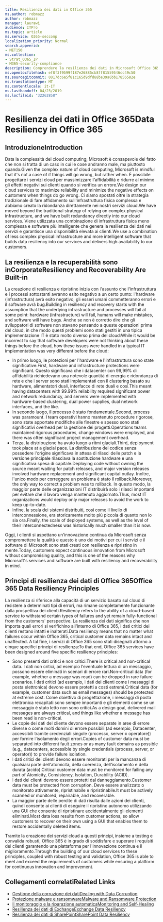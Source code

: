 ```yaml
---
title: Resilienza dei dati in Office 365
ms.author: robmazz
author: robmazz
manager: laurawi
audience: ITPro
ms.topic: article
ms.service: O365-seccomp
localization_priority: Normal
search.appverid:
- MET150
ms.collection:
- Strat_O365_IP
- M365-security-compliance
description: Comprendere la resilienza dei dati in Microsoft Office 365.
ms.openlocfilehash: ef8f3f9599f187e26885cb8ff81559546cc49c50
ms.sourcegitcommit: 0017dc6a5f81c165d9dfd88be39a6bb17856582e
ms.translationtype: MT
ms.contentlocale: it-IT
ms.lasthandoff: 04/23/2019
ms.locfileid: "32262858"
---
```

# <a name="data-resiliency-in-office-365"></a><span data-ttu-id="ad034-103">Resilienza dei dati in Office 365</span><span class="sxs-lookup"><span data-stu-id="ad034-103">Data Resiliency in Office 365</span></span>

## <a name="introduction"></a><span data-ttu-id="ad034-104">Introduzione</span><span class="sxs-lookup"><span data-stu-id="ad034-104">Introduction</span></span>
<span data-ttu-id="ad034-105">Data la complessità del cloud computing, Microsoft è consapevole del fatto che non si tratta di un caso in cui le cose andranno male, ma piuttosto quando.</span><span class="sxs-lookup"><span data-stu-id="ad034-105">Given the complex nature of cloud computing, Microsoft is mindful that it's not a case of if things will go wrong, but rather when.</span></span> <span data-ttu-id="ad034-106">È possibile progettare i servizi cloud per massimizzare l'affidabilità e ridurre al minimo gli effetti negativi sui clienti quando si verifica un errore.</span><span class="sxs-lookup"><span data-stu-id="ad034-106">We design our cloud services to maximize reliability and minimize the negative effects on customers when things do go wrong.</span></span> <span data-ttu-id="ad034-107">Ci siamo spostati oltre la strategia tradizionale di fare affidamento sull'infrastruttura fisica complessa e abbiamo creato la ridondanza direttamente nei nostri servizi cloud.</span><span class="sxs-lookup"><span data-stu-id="ad034-107">We have moved beyond the traditional strategy of relying on complex physical infrastructure, and we have built redundancy directly into our cloud services.</span></span> <span data-ttu-id="ad034-108">Viene utilizzata una combinazione di infrastruttura fisica meno complessa e software più intelligente che genera la resilienza dei dati nei servizi e garantisce una disponibilità elevata ai clienti.</span><span class="sxs-lookup"><span data-stu-id="ad034-108">We use a combination of less complex physical infrastructure and more intelligent software that builds data resiliency into our services and delivers high availability to our customers.</span></span> 

## <a name="resiliency-and-recoverability-are-built-in"></a><span data-ttu-id="ad034-109">La resilienza e la recuperabilità sono inCorporate</span><span class="sxs-lookup"><span data-stu-id="ad034-109">Resiliency and Recoverability Are Built-in</span></span> 
<span data-ttu-id="ad034-110">La creazione di resilienza e ripristino inizia con l'assunto che l'infrastruttura e i processi sottostanti avranno esito negativo a un certo punto: l'hardware (infrastruttura) avrà esito negativo, gli esseri umani commetteranno errori e il software avrà bug.</span><span class="sxs-lookup"><span data-stu-id="ad034-110">Building in resiliency and recovery starts with the assumption that the underlying infrastructure and processes will fail at some point: hardware (infrastructure) will fail, humans will make mistakes, and software will have bugs.</span></span> <span data-ttu-id="ad034-111">Anche se non è corretto dire che gli sviluppatori di software non stavano pensando a queste operazioni prima del cloud, in che modo questi problemi sono stati gestiti in una tipica implementazione IT è stato molto diverso prima del cloud:</span><span class="sxs-lookup"><span data-stu-id="ad034-111">While it would be incorrect to say that software developers were not thinking about these things before the cloud, how these issues were handled in a typical IT implementation was very different before the cloud:</span></span> 
- <span data-ttu-id="ad034-112">In primo luogo, le protezioni per l'hardware e l'infrastruttura sono state significative.</span><span class="sxs-lookup"><span data-stu-id="ad034-112">First, hardware and infrastructure protections were significant.</span></span> <span data-ttu-id="ad034-113">Questo significava che i datacenter con 99,99% di affidabilità richiedevano una notevole quantità di energia e ridondanza di rete e che i server sono stati implementati con il clustering basato su hardware, alimentatori duali, interfacce di rete duali e così.</span><span class="sxs-lookup"><span data-stu-id="ad034-113">This meant having datacenters with 99.99% reliability required significant power and network redundancy, and servers were implemented with hardware-based clustering, dual power supplies, dual network interfaces, and the like.</span></span> 
- <span data-ttu-id="ad034-114">In secondo luogo, il processo è stato fondamentale.</span><span class="sxs-lookup"><span data-stu-id="ad034-114">Second, process was paramount.</span></span> <span data-ttu-id="ad034-115">I team operativi hanno mantenuto procedure rigorose, sono state apportate modifiche alle finestre e spesso sono stati significativi overhead per la gestione dei progetti.</span><span class="sxs-lookup"><span data-stu-id="ad034-115">Operations teams maintained rigorous procedures, change windows were employed, and there was often significant project management overhead.</span></span> 
- <span data-ttu-id="ad034-116">Terza, la distribuzione ha avuto luogo a ritmi glaciali.</span><span class="sxs-lookup"><span data-stu-id="ad034-116">Third, deployment took place at a glacial pace.</span></span> <span data-ttu-id="ad034-117">La distribuzione del codice senza possedere l'origine significava in attesa di rilasci delle patch e la versione principale rilasciava la sostituzione hardware e una significativa spesa di capitale.</span><span class="sxs-lookup"><span data-stu-id="ad034-117">Deploying code without owning the source meant waiting for patch releases, and major version releases involved hardware replacement and significant capital outlay.</span></span> <span data-ttu-id="ad034-118">Inoltre, l'unico modo per correggere un problema è stato il rollback.</span><span class="sxs-lookup"><span data-stu-id="ad034-118">Moreover, the only way to correct a problem was to rollback.</span></span> <span data-ttu-id="ad034-119">In questo modo, la maggior parte delle organizzazioni IT distribuirà solo i rilasci importanti per evitare che il lavoro venga mantenuto aggiornato.</span><span class="sxs-lookup"><span data-stu-id="ad034-119">Thus, most IT organizations would deploy only major releases to avoid the work to keep up-to-date.</span></span> 
- <span data-ttu-id="ad034-120">Infine, la scala dei sistemi distribuiti, così come il livello di interconnessione, era storicamente molto più piccola di quanto non lo sia ora.</span><span class="sxs-lookup"><span data-stu-id="ad034-120">Finally, the scale of deployed systems, as well as the level of their interconnectedness was historically much smaller than it is now.</span></span> 

<span data-ttu-id="ad034-121">Oggi, i clienti si aspettano un'innovazione continua da Microsoft senza compromettere la qualità e questo è uno dei motivi per cui i servizi e il software di Microsoft sono stati creati con resilienza e ripristino in mente.</span><span class="sxs-lookup"><span data-stu-id="ad034-121">Today, customers expect continuous innovation from Microsoft without compromising quality, and this is one of the reasons why Microsoft's services and software are built with resiliency and recoverability in mind.</span></span> 

## <a name="office-365-data-resiliency-principles"></a><span data-ttu-id="ad034-122">Principi di resilienza dei dati di Office 365</span><span class="sxs-lookup"><span data-stu-id="ad034-122">Office 365 Data Resiliency Principles</span></span> 
<span data-ttu-id="ad034-123">La resilienza si riferisce alla capacità di un servizio basato sul cloud di resistere a determinati tipi di errori, ma rimane completamente funzionante dalla prospettiva dei clienti.</span><span class="sxs-lookup"><span data-stu-id="ad034-123">Resiliency refers to the ability of a cloud-based service to withstand certain types of failures and yet remain fully-functional from the customers' perspective.</span></span> <span data-ttu-id="ad034-124">La resilienza dei dati significa che non importa quali errori si verifichino all'interno di Office 365, i dati critici dei clienti restano intatti e inalterati.</span><span class="sxs-lookup"><span data-stu-id="ad034-124">Data resiliency means that no matter what failures occur within Office 365, critical customer data remains intact and unaffected.</span></span> <span data-ttu-id="ad034-125">A tal fine, i servizi di Office 365 sono stati disegnati attorno a cinque specifici principi di resilienza:</span><span class="sxs-lookup"><span data-stu-id="ad034-125">To that end, Office 365 services have been designed around five specific resiliency principles:</span></span> 
- <span data-ttu-id="ad034-126">Sono presenti dati critici e non critici.</span><span class="sxs-lookup"><span data-stu-id="ad034-126">There is critical and non-critical data.</span></span> <span data-ttu-id="ad034-127">I dati non critici, ad esempio l'eventuale lettura di un messaggio, possono essere eliminati in scenari di errore rari.</span><span class="sxs-lookup"><span data-stu-id="ad034-127">Non-critical data (for example, whether a message was read) can be dropped in rare failure scenarios.</span></span> <span data-ttu-id="ad034-128">I dati critici (ad esempio, i dati dei clienti come i messaggi di posta elettronica) devono essere protetti a costi estremi.</span><span class="sxs-lookup"><span data-stu-id="ad034-128">Critical data (for example, customer data such as email messages) should be protected at extreme cost.</span></span> <span data-ttu-id="ad034-129">Come obiettivo di progettazione, i messaggi di posta elettronica recapitati sono sempre importanti e gli elementi come se un messaggio è stato letto non sono critici.</span><span class="sxs-lookup"><span data-stu-id="ad034-129">As a design goal, delivered mail messages are always critical, and things like whether a message has been read is non-critical.</span></span> 
- <span data-ttu-id="ad034-130">Le copie dei dati del cliente devono essere separate in aree di errore diverse o come molti domini di errore possibili (ad esempio, Datacenter, accessibili tramite credenziali singole (processo, server o operatore)) per fornire l'isolamento degli errori.</span><span class="sxs-lookup"><span data-stu-id="ad034-130">Copies of customer data must be separated into different fault zones or as many fault domains as possible (e.g., datacenters, accessible by single credentials (process, server, or operator)) to provide failure isolation.</span></span> 
- <span data-ttu-id="ad034-131">I dati critici dei clienti devono essere monitorati per la mancanza di qualsiasi parte dell'atomicità, della coerenza, dell'isolamento e della durata (acido).</span><span class="sxs-lookup"><span data-stu-id="ad034-131">Critical customer data must be monitored for failing any part of Atomicity, Consistency, Isolation, Durability (ACID).</span></span> 
- <span data-ttu-id="ad034-132">I dati dei clienti devono essere protetti dal danneggiamento.</span><span class="sxs-lookup"><span data-stu-id="ad034-132">Customer data must be protected from corruption.</span></span> <span data-ttu-id="ad034-133">Deve essere analizzato o monitorato attivamente, ripristinabile e ripristinabile.</span><span class="sxs-lookup"><span data-stu-id="ad034-133">It must be actively scanned or monitored, repairable, and recoverable.</span></span> 
- <span data-ttu-id="ad034-134">La maggior parte delle perdite di dati risulta dalle azioni dei clienti, quindi consente ai clienti di eseguire il ripristino autonomo utilizzando una GUI che consente di ripristinare accidentalmente gli elementi eliminati.</span><span class="sxs-lookup"><span data-stu-id="ad034-134">Most data loss results from customer actions, so allow customers to recover on their own using a GUI that enables them to restore accidentally deleted items.</span></span> 
 
<span data-ttu-id="ad034-135">Tramite la creazione dei servizi cloud a questi principi, insieme a testing e convalida robusti, Office 365 è in grado di soddisfare e superare i requisiti dei clienti garantendo una piattaforma per l'innovazione continua e il miglioramento.</span><span class="sxs-lookup"><span data-stu-id="ad034-135">Through the building of our cloud services to these principles, coupled with robust testing and validation, Office 365 is able to meet and exceed the requirements of customers while ensuring a platform for continuous innovation and improvement.</span></span> 

## <a name="related-links"></a><span data-ttu-id="ad034-136">Collegamenti correlati</span><span class="sxs-lookup"><span data-stu-id="ad034-136">Related Links</span></span>

- [<span data-ttu-id="ad034-137">Gestione della corruzione dei dati</span><span class="sxs-lookup"><span data-stu-id="ad034-137">Dealing with Data Corruption</span></span>](office-365-dealing-with-data-corruption.md)
- [<span data-ttu-id="ad034-138">Protezione malware e ransomware</span><span class="sxs-lookup"><span data-stu-id="ad034-138">Malware and Ransomware Protection</span></span>](office-365-malware-and-ransomware-protection.md)
- [<span data-ttu-id="ad034-139">Il monitoraggio e la riparazione automatica</span><span class="sxs-lookup"><span data-stu-id="ad034-139">Monitoring and Self-Healing</span></span>](office-365-monitoring-and-self-healing.md)
- [<span data-ttu-id="ad034-140">Resilienza dei dati di Exchange</span><span class="sxs-lookup"><span data-stu-id="ad034-140">Exchange Data Resiliency</span></span>](office-365-exchange-data-resiliency.md)
- [<span data-ttu-id="ad034-141">Resilienza dei dati di SharePoint</span><span class="sxs-lookup"><span data-stu-id="ad034-141">SharePoint Data Resiliency</span></span>](office-365-sharepoint-data-resiliency.md)